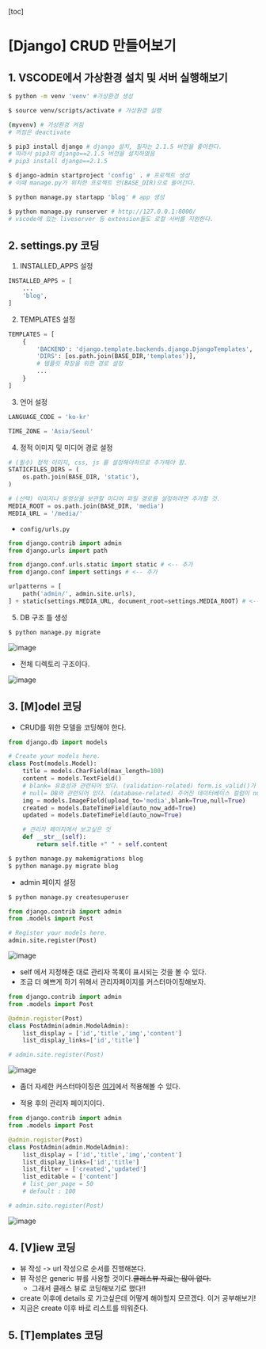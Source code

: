 [toc]

# [Django] CRUD 만들어보기

## 1. VSCODE에서 가상환경 설치 및 서버 실행해보기

```bash
$ python -m venv 'venv' #가상환경 생성

$ source venv/scripts/activate # 가상환경 실행

(myvenv) # 가상환경 켜짐
# 꺼짐은 deactivate

$ pip3 install django # django 설치, 필자는 2.1.5 버전을 좋아한다.
# 따라서 pip3의 django==2.1.5 버전을 설치하였음
# pip3 install django==2.1.5

$ django-admin startproject 'config' . # 프로젝트 생성
# 이때 manage.py가 위치한 프로젝트 안(BASE_DIR)으로 들어간다. 

$ python manage.py startapp 'blog' # app 생성

$ python manage.py runserver # http://127.0.0.1:8000/
# vscode에 있는 liveserver 등 extension들도 로컬 서버를 지원한다. 
```

## 2. settings.py 코딩

1. INSTALLED_APPS 설정

```python
INSTALLED_APPS = [
    ...
    'blog',
]
```

2. TEMPLATES 설정

```python
TEMPLATES = [
    {
        'BACKEND': 'django.template.backends.django.DjangoTemplates',
        'DIRS': [os.path.join(BASE_DIR,'templates')],
        # 템플릿 확장을 위한 경로 설정
        ...
    }
]
```

3. 언어 설정

```python
LANGUAGE_CODE = 'ko-kr'

TIME_ZONE = 'Asia/Seoul'
```

4. 정적 이미지 및 미디어 경로 설정

```python
# (필수) 정적 이미지, css, js 를 설정해야하므로 추가해야 함.
STATICFILES_DIRS = (
    os.path.join(BASE_DIR, 'static'),
) 

# (선택) 이미지나 동영상을 보관할 미디어 파일 경로를 설정하려면 추가할 것.
MEDIA_ROOT = os.path.join(BASE_DIR, 'media')
MEDIA_URL = '/media/'
```

- `config/urls.py`

```python
from django.contrib import admin
from django.urls import path

from django.conf.urls.static import static # <-- 추가
from django.conf import settings # <-- 추가 

urlpatterns = [
    path('admin/', admin.site.urls),
] + static(settings.MEDIA_URL, document_root=settings.MEDIA_ROOT) # <-- 추가
```

5. DB 구조 틀 생성

```bash
$ python manage.py migrate
```

![image](https://user-images.githubusercontent.com/26649731/76175819-a87d0680-61f1-11ea-9dd0-92f5f6bbff27.png)

- 전체 디렉토리 구조이다.

![image](https://user-images.githubusercontent.com/26649731/76175879-e9751b00-61f1-11ea-88ec-9210a480035c.png)

## 3. [M]odel 코딩

- CRUD를 위한 모델을 코딩해야 한다.

```python
from django.db import models

# Create your models here.
class Post(models.Model):
    title = models.CharField(max_length=100)
    content = models.TextField()
    # blank= 유효성과 관련되어 있다. (validation-related) form.is_valid()가 호출될 때 폼 유효성 검사에 사용된다.
    # null= DB와 관련되어 있다. (database-related) 주어진 데이터베이스 컬럼이 null 값을 가질 것인지 아닌지를 정의한다.
    img = models.ImageField(upload_to='media',blank=True,null=True)
    created = models.DateTimeField(auto_now_add=True)
    updated = models.DateTimeField(auto_now=True)

    # 관리자 페이지에서 보고싶은 것
    def __str__(self):
        return self.title +" " + self.content
```

```bash
$ python manage.py makemigrations blog
$ python manage.py migrate blog
```

- admin 페이지 설정

```bash
$ python manage.py createsuperuser
```

```python
from django.contrib import admin
from .models import Post

# Register your models here.
admin.site.register(Post)
```

![image](https://user-images.githubusercontent.com/26649731/76177589-14626d80-61f8-11ea-849e-82099b8574b9.png)

- self 에서 지정해준 대로 관리자 목록이 표시되는 것을 볼 수 있다.
- 조금 더 예쁘게 하기 위해서 관리자페이지를 커스터마이징해보자.

```python
from django.contrib import admin
from .models import Post

@admin.register(Post)
class PostAdmin(admin.ModelAdmin):
    list_display = ['id','title','img','content']
    list_display_links=['id','title']

# admin.site.register(Post)
```

![image](https://user-images.githubusercontent.com/26649731/76177970-1bd64680-61f9-11ea-87d9-493d810ee40e.png)

- 좀더 자세한 커스터마이징은 [여기](https://wayhome25.github.io/django/2017/03/22/django-ep8-django-admin/)에서 적용해볼 수 있다.

- 적용 후의 관리자 페이지이다.

```python
from django.contrib import admin
from .models import Post

@admin.register(Post)
class PostAdmin(admin.ModelAdmin):
    list_display = ['id','title','img','content']
    list_display_links=['id','title']
    list_filter = ['created','updated']
    list_editable = ['content']
    # list_per_page = 50
    # default : 100

# admin.site.register(Post)
```

![image](https://user-images.githubusercontent.com/26649731/76182129-08ca7300-6207-11ea-908b-227d2eca1ad6.png)

## 4. [V]iew 코딩

- 뷰 작성 -> url 작성으로 순서를 진행해본다.
- 뷰 작성은 generic 뷰를 사용할 것이다.~~클래스뷰 자료는 많이 없다.~~
  - 그래서 클래스 뷰로 코딩해보기로 했다!!
- create 이후에 details 로 가고싶은데 어떻게 해야할지 모르겠다. 이거 공부해보기!
- 지금은 create 이후 바로 리스트를 띄워준다.

## 5. [T]emplates 코딩

